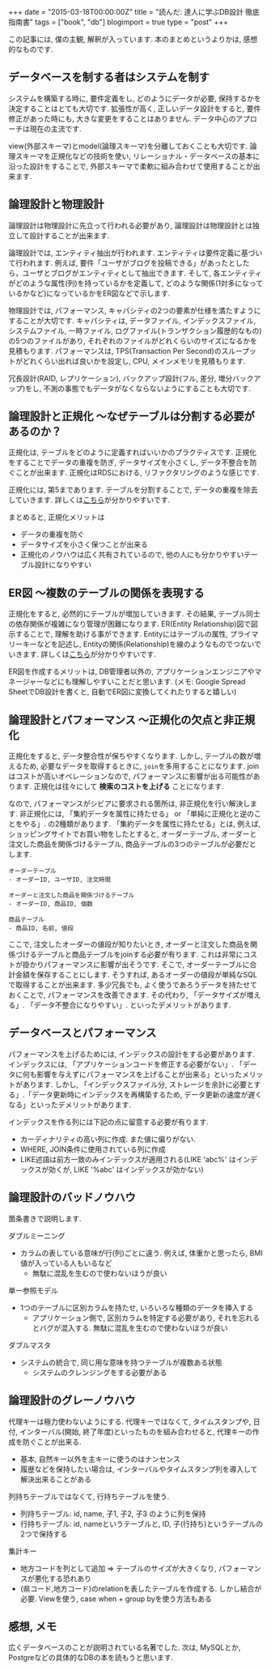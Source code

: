 +++
date = "2015-03-18T00:00:00Z"
title = "読んだ: 達人に学ぶDB設計 徹底指南書"
tags = ["book", "db"]
blogimport = true
type = "post"
+++

この記事には, 僕の主観, 解釈が入っています. 本のまとめというよりかは, 感想的なものです.


## データベースを制する者はシステムを制す

システムを構築する時に, 要件定義をし, どのようにデータが必要, 保持するかを決定することはとても大切です. 拡張性が高く, 正しいデータ設計をすると, 要件修正があった時にも, 大きな変更をすることはありません. データ中心のアプローチは現在の主流です.

view(外部スキーマ)とmodel(論理スキーマ)を分離しておくことも大切です.  論理スキーマを正規化などの技術を使い, リレーショナル・データベースの基本に沿った設計をすることで, 外部スキーマで柔軟に組み合わせて使用することが出来ます.


## 論理設計と物理設計

論理設計は物理設計に先立って行われる必要があり, 論理設計は物理設計とは独立して設計することが出来ます.

論理設計では, エンティティ抽出が行われます. エンティティは要件定義に基づいて行われます. 例えば, 要件「ユーザがブログを投稿できる」があったとしたら，ユーザとブログがエンティティとして抽出できます. そして, 各エンティティがどのような属性(列)を持っているかを定義して, どのような関係(1対多になっているかなど)になっているかをER図などで示します.

物理設計では, パフォーマンス, キャパシティの2つの要素が仕様を満たすようにすることが大切です. キャパシティは, データファイル, インデックスファイル, システムファイル, 一時ファイル, ログファイル(トランザクション履歴的なもの)の5つのファイルがあり, それぞれのファイルがどれくらいのサイズになるかを見積もります. パフォーマンスは, TPS(Transaction Per Second)のスループットがどれくらい出れば良いかを設定し, CPU, メインメモリを見積もります.

冗長設計(RAID, レプリケーション), バックアップ設計(フル, 差分, 増分バックアップ)をし, 不測の事態でもデータがなくならないようにすることも大切です.


## 論理設計と正規化 ～なぜテーブルは分割する必要があるのか？

正規化は, テーブルをどのように定義すればいいかのプラクティスです. 正規化をすることでデータの重複を防ぎ, データサイズを小さくし, データ不整合を防ぐことが出来ます. 正規化はRDSにおける, リファクタリングのような感じです.

正規化には, 第5まであります. テーブルを分割することで, データの重複を除去していきます. 詳しくは[こちら](http://www.techscore.com/tech/sql/SQL16/16_02.html/)が分かりやすいです.

まとめると, 正規化メリットは
- データの重複を防ぐ
- データサイズを小さく保つことが出来る
- 正規化のノウハウは広く共有されているので, 他の人にも分かりやすいテーブル設計になりやすい


## ER図 ～複数のテーブルの関係を表現する

正規化をすると, 必然的にテーブルが増加していきます. その結果, テーブル同士の依存関係が複雑になり管理が困難になります. ER(Entity Relationship)図で図示することで, 理解を助ける事ができます. Entityにはテーブルの属性, プライマリーキーなどを記述し, Entityの関係(Relationship)を線のようなものでつないでいきます. 詳しくは[こちら](http://itref.fc2web.com/technology/entity_relationship_diagram.html)が分かりやすいです.

ER図を作成するメリットは, DB管理者以外の, アプリケーションエンジニアやマネージャーなどにも理解しやすいことだと思います. (メモ: Google Spread SheetでDB設計を書くと, 自動でER図に変換してくれたりすると嬉しい)


## 論理設計とパフォーマンス ～正規化の欠点と非正規化

正規化をすると, データ整合性が保ちやすくなります. しかし, テーブルの数が増えるため, 必要なデータを取得するときに, `join`を多用することになります. joinはコストが高いオペレーションなので, パフォーマンスに影響が出る可能性があります. 正規化は往々にして **検索のコストを上げる** ことになります.

なので, パフォーマンスがシビアに要求される箇所は, 非正規化を行い解決します. 非正規化には, 「集約データを属性に持たせる」 or 「単純に正規化と逆のことをやる」. の2種類があります. 「集約データを属性に持たせる」とは, 例えば, ショッピングサイトでお買い物をしたとすると, オーダーテーブル, オーダーと注文した商品を関係づけるテーブル, 商品テーブルの3つのテーブルが必要だとします.

```
オーダーテーブル
- オーダーID, ユーザID, 注文時間

オーダーと注文した商品を関係づけるテーブル
- オーダーID, 商品ID, 個数

商品テーブル
- 商品ID, 名前, 値段
```

ここで, 注文したオーダーの値段が知りたいとき, オーダーと注文した商品を関係づけるテーブルと商品テーブルをjoinする必要が有ります. これは非常にコストが掛かりパフォーマンスに影響が出そうです. そこで, オーダーテーブルに合計金額を保存することにします. そうすれば, あるオーダーの値段が単純なSQLで取得することが出来ます. 多少冗長でも, よく使うであろうデータを持たせておくことで, パフォーマンスを改善できます. その代わり, 「データサイズが増える」. 「データ不整合になりやすい」. といったデメリットがあります.


## データベースとパフォーマンス

パフォーマンスを上げるためには, インデックスの設計をする必要があります. インデックスには, 「アプリケーションコードを修正する必要がない」. 「データに何も影響を与えずにパフォーマンスを上げることが出来る」といったメリットがあります. しかし, 「インデックスファイル分, ストレージを余計に必要とする」.「データ更新時にインデックスを再構築するため, データ更新の速度が遅くなる」といったデメリットがあります.

インデックスを作る列には下記の点に留意する必要が有ります.

- カーディナリティの高い列に作成. また値に偏りがない.
- WHERE, JOIN条件に使用されている列に作成
- LIKE述語は前方一致のみインデックスが適用される(LIKE 'abc%' はインデックスが効くが, LIKE '%abc' はインデックスが効かない)


## 論理設計のバッドノウハウ

箇条書きで説明します.

ダブルミーニング
- カラムの表している意味が行(列)ごとに違う. 例えば, 体重かと思ったら, BMI値が入っている人もいるなど
    - 無駄に混乱を生むので使わないほうが良い

単一参照モデル
- 1つのテーブルに区別カラムを持たせ, いろいろな種類のデータを挿入する
    - アプリケーション側で, 区別カラムを特定する必要があり, それを忘れるとバグが混入する. 無駄に混乱を生むので使わないほうが良い

ダブルマスタ
- システムの統合で, 同じ用な意味を持つテーブルが複数ある状態
    - システムのクレンジングをする必要がある


## 論理設計のグレーノウハウ

代理キーは極力使わないようにする. 代理キーではなくて, タイムスタンプや, 日付, インターバル(開始, 終了年度)といったものを組み合わせると, 代理キーの作成を防ぐことが出来る.
- 基本, 自然キー以外を主キーに使うのはナンセンス
- 履歴などを保持したい場合は, インターバルやタイムスタンプ列を導入して解決出来ることがある

列持ちテーブルではなくて, 行持ちテーブルを使う.
- 列持ちテーブル: id, name, 子1, 子2, 子3 のように列を保持
- 行持ちテーブル: id, nameというテーブルと, ID, 子(行持ち)というテーブルの2つで保持する

集計キー
- 地方コードを列として追加 => テーブルのサイズが大きくなり, パフォーマンスが悪化する恐れあり
- (県コード,地方コード)のrelationを表したテーブルを作成する. しかし結合が必要. Viewを使う, case when + group byを使う方法もある


## 感想, メモ

広くデータベースのことが説明されている名著でした. 次は, MySQLとか, Postgreなどの具体的なDBの本を読もうと思います.

